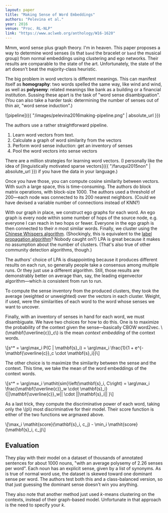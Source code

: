 ```yaml
---
layout: paper
title: "Making Sense of Word Embeddings"
authors: "Pelevina et al."
year: 2016
venue: "Proc. RL-NLP"
link: "https://www.aclweb.org/anthology/W16-1620"
---
```


Mmm, word sense plus graph theory. I'm in heaven. This paper proposes a way to determine word senses (is that `band` the bracelet or `band` the musical group) from normal embeddings using clustering and ego networks. Their results are comparable to the state of the art. Unfortunately, the state of the art doesn't beat the majority-class heuristic.

<!--more-->

The big problem in word vectors is different meanings. This can manifest itself as **homography**: two words spelled the same way, like wind and wind, as well as **polysemy**: related meanings like bank as a building or a financial institution. Sussing these apart is the task of "word sense disambiguation". (You can also take a harder task: determining the number of senses out of thin air, "word sense induction".)  

![pipeline]({{ "/images/pelevina2016making-pipeline.png" | absolute_url }})

The authors use a rather straightforward pipeline.

1. Learn word vectors from text.
2. Calculate a graph of word similarity from the vectors
3. Perform word sense induction: get an inventory of senses
4. Pool the word vectors into sense vectors

There are a million strategies for learning word vectors. (I personally like the idea of [linguistically motivated sparse vectors]({{ "/faruqui2015non" | absolute_url }}) if you have the data in your language.)
 
Once you have those, you can compute cosine similarity between vectors. With such a large space, this is time-consuming. The authors do block matrix operations, with block-size 1000. The authors used a threshold of 200—each node was connected to its 200 nearest neighbors. (Could we have devised a variable number of connections instead of KNN?)

With our graph in place, we construct ego graphs for each word. An ego graph is every node within some number of hops of the source node, e.g. everyone I can reach in two hops or fewer. Everyone in the ego graph is then connected to their *n* most similar words. Finally, we cluster using the [Chinese Whispers algorithm](https://en.wikipedia.org/wiki/Chinese_Whispers_(clustering_method)). (Shockingly, this is equivalent to the [label propagation algorithm](https://en.wikipedia.org/wiki/Label_Propagation_Algorithm)? Nobody caught on?) LPA is great because it makes no assumption about the number of clusters. (That's also true of other community detection algorithms, though.)

The authors' choice of LPA is disappointing because it produces different results on each run, so generally people take a consensus among multiple runs. Or they just use a different algorithm. Still, those results are demonstrably better on average than, say, the leading eigenvector algorithm—which *is* consistent from run to run.

To compute the sense inventory from the produced clusters, they took the average (weighted or unweighted) over the vectors in each cluster. Weight, if used, were the similarities of each word to the word whose senses we want to uncover.

Finally, with an inventory of senses in hand for each word, we must disambiguate. We have two choices for how to do this. One is to maximize the probability of the context given the sense—basically CBOW word2vec. \\(\mathbf{\overline{c}}_c\\) is the mean *context embedding* of the context words.

\\[s^* = \arg\max_i P(C | \mathbf{s}_i) = \arg\max_i \frac{1}{1 + e^{-\mathbf{\overline{c}}_c \cdot \mathbf{s}_i}}\\]

The other choice is to maximize the similarity between the sense and the context. This time, we take the mean of the word embeddings of the context words.

\\[s^* = \arg\max_i \mathit{sim}\left(\mathbf{s}_i, C\right) = \arg\max_i \frac{\mathbf{\overline{c}}_w \cdot \mathbf{s}_i}{||\mathbf{\overline{c}}_w|| \cdot ||\mathbf{s}_i|| }\\]

As a last trick, they compute the discriminative power of each word, taking only the \\(p\\) most discriminative for their model. Their score function is either of the two functions we argmaxed above.

\\[\max_i \mathit{score}(\mathbf{s}_i, c_j) - \min_i \mathit{score}(\mathbf{s}_i, c_j)\\]

## Evaluation

They play with their model on a dataset of thousands of annotated sentences for about 1000 nouns, "with an average polysemy of 2.26 senses per word". Each noun has an explicit sense, given by a list of synonyms. As is true of normal word use, the dataset is skewed toward one dominant sense per word. The authors test both this and a class-balanced version, so that just guessing the dominant sense doesn't win you anything.

They also note that another method just used *k*-means clustering on the contexts, instead of their graph-based model. Unfortunate in that approach is the need to specify your *k*.
